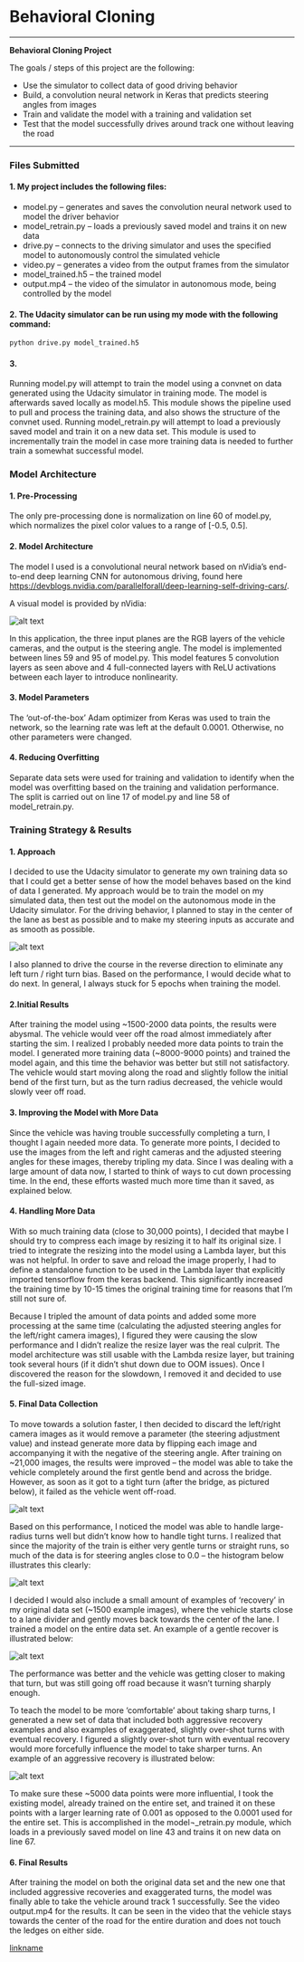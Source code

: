 # **Behavioral Cloning** 

---

**Behavioral Cloning Project**

The goals / steps of this project are the following:
* Use the simulator to collect data of good driving behavior
* Build, a convolution neural network in Keras that predicts steering angles from images
* Train and validate the model with a training and validation set
* Test that the model successfully drives around track one without leaving the road


[//]: # (Image References)

[modelarchitecture]: ./writeup_images/modelarchitecture.png "Model Visualization"
[straightdriving]: ./writeup_images/straightdriving.png "Straight Driving Example"
[problemturn]: ./writeup_images/problemturn.png "Problematic Turn Ahead"
[hist]: ./writeup_images/hist.png "Histogram"
[gentlerecovery]: ./writeup_images/gentlerecovery.png "Gentle Recovery Image"
[aggressiverecovery]: ./writeup_images/aggressiverecovery.png "Aggressive Recovery Image"
[image7]: ./examples/placeholder_small.png "Flipped Image"


---
### Files Submitted

#### 1. My project includes the following files:
-	model.py – generates and saves the convolution neural network used to model the driver behavior
-	model_retrain.py – loads a previously saved model and trains it on new data
-	drive.py – connects to the driving simulator and uses the specified model to autonomously control the simulated vehicle
-	video.py – generates a video from the output frames from the simulator
-	model_trained.h5 – the trained model
-	output.mp4 – the video of the simulator in autonomous mode, being controlled by the model


#### 2. The Udacity simulator can be run using my mode with the following command:
```sh
python drive.py model_trained.h5
```

#### 3. 
Running model.py will attempt to train the model using a convnet on data generated using the Udacity simulator in training mode. The model is afterwards saved locally as model.h5. This module shows the pipeline used to pull and process the training data, and also shows the structure of the convnet used. 
Running model_retrain.py will attempt to load a previously saved model and train it on a new data set. This module is used to incrementally train the model in case more training data is needed to further train a somewhat successful model.


### Model Architecture

#### 1. Pre-Processing

The only pre-processing done is normalization on line 60 of model.py, which normalizes the pixel color values to a range of [-0.5, 0.5]. 

#### 2. Model Architecture

The model I used is a convolutional neural network based on nVidia’s end-to-end deep learning CNN for autonomous driving, found here https://devblogs.nvidia.com/parallelforall/deep-learning-self-driving-cars/.

A visual model is provided by nVidia:

![alt text][modelarchitecture]

In this application, the three input planes are the RGB layers of the vehicle cameras, and the output is the steering angle. The model is implemented between lines 59 and 95 of model.py. This model features 5 convolution layers as seen above and 4 full-connected layers with ReLU activations between each layer to introduce nonlinearity. 

#### 3. Model Parameters

The ‘out-of-the-box’ Adam optimizer from Keras was used to train the network, so the learning rate was left at the default 0.0001. Otherwise, no other parameters were changed. 

#### 4. Reducing Overfitting

Separate data sets were used for training and validation to identify when the model was overfitting based on the training and validation performance. The split is carried out on line 17 of model.py and line 58 of model_retrain.py.

### Training Strategy & Results

#### 1. Approach

I decided to use the Udacity simulator to generate my own training data so that I could get a better sense of how the model behaves based on the kind of data I generated. My approach would be to train the model on my simulated data, then test out the model on the autonomous mode in the Udacity simulator. For the driving behavior, I planned to stay in the center of the lane as best as possible and to make my steering inputs as accurate and as smooth as possible. 

![alt text][straightdriving]

 I also planned to drive the course in the reverse direction to eliminate any left turn / right turn bias. Based on the performance, I would decide what to do next. In general, I always stuck for 5 epochs when training the model.
 
#### 2.Initial Results

After training the model using ~1500-2000 data points, the results were abysmal. The vehicle would veer off the road almost immediately after starting the sim. I realized I probably needed more data points to train the model. I generated more training data (~8000-9000 points) and trained the model again, and this time the behavior was better but still not satisfactory. The vehicle would start moving along the road and slightly follow the initial bend of the first turn, but as the turn radius decreased, the vehicle would slowly veer off road.

#### 3. Improving the Model with More Data

Since the vehicle was having trouble successfully completing a turn, I thought I again needed more data. To generate more points, I decided to use the images from the left and right cameras and the adjusted steering angles for these images, thereby tripling my data. Since I was dealing with a large amount of data now, I started to think of ways to cut down processing time. In the end, these efforts wasted much more time than it saved, as explained below.

#### 4. Handling More Data

With so much training data (close to 30,000 points), I decided that maybe I should try to compress each image by resizing it to half its original size. I tried to integrate the resizing into the model using a Lambda layer, but this was not helpful. In order to save and reload the image properly, I had to define a standalone function to be used in the Lambda layer that explicitly imported tensorflow from the keras backend. This significantly increased the training time by 10-15 times the original training time for reasons that I’m still not sure of. 

Because I tripled the amount of data points and added some more processing at the same time (calculating the adjusted steering angles for the left/right camera images), I figured they were causing the slow performance and I didn’t realize the resize layer was the real culprit. The model architecture was still usable with the Lambda resize layer, but training took several hours (if it didn’t shut down due to OOM issues). Once I discovered the reason for the slowdown, I removed it and decided to use the full-sized image.

#### 5. Final Data Collection

To move towards a solution faster, I then decided to discard the left/right camera images as it would remove a parameter (the steering adjustment value) and instead generate more data by flipping each image and accompanying it with the negative of the steering angle. After training on ~21,000 images, the results were improved – the model was able to take the vehicle completely around the first gentle bend and across the bridge. However, as soon as it got to a tight turn (after the bridge, as pictured below), it failed as the vehicle went off-road. 

![alt text][problemturn]

Based on this performance, I noticed the model was able to handle large-radius turns well but didn’t know how to handle tight turns. I realized that since the majority of the train is either very gentle turns or straight runs, so much of the data is for steering angles close to 0.0 – the histogram below illustrates this clearly:

![alt text][hist]

I decided I would also include a small amount of examples of ‘recovery’ in my original data set (~1500 example images), where the vehicle starts close to a lane divider and gently moves back towards the center of the lane. I trained a model on the entire data set. An example of a gentle recover is illustrated below:

![alt text][gentlerecovery]

The performance was better and the vehicle was getting closer to making that turn, but was still going off road because it wasn’t turning sharply enough.

To teach the model to be more ‘comfortable’ about taking sharp turns, I generated a new set of data that included both aggressive recovery examples and also examples of exaggerated, slightly over-shot turns with eventual recovery. I figured a slightly over-shot turn with eventual recovery would more forcefully influence the model to take sharper turns. An example of an aggressive recovery is illustrated below:

![alt text][aggressiverecovery]

To make sure these ~5000 data points were more influential, I took the existing model, already trained on the entire set, and trained it on these points with a larger learning rate of 0.001 as opposed to the 0.0001 used for the entire set. This is accomplished in the model¬_retrain.py module, which loads in a previously saved model on line 43 and trains it on new data on line 67.

#### 6. Final Results

After training the model on both the original data set and the new one that included aggressive recoveries and exaggerated turns, the model was finally able to take the vehicle around track 1 successfully. See the video output.mp4 for the results. It can be seen in the video that the vehicle stays towards the center of the road for the entire duration and does not touch the ledges on either side.

[linkname](https://www.youtube.com/watch?v==IA-M7duy3l8&feature=youtu.be)
